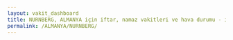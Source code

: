 ```yaml
---
layout: vakit_dashboard
title: NURNBERG, ALMANYA için iftar, namaz vakitleri ve hava durumu - ilçe/eyalet seç
permalink: /ALMANYA/NURNBERG/
---
```


<script type="text/javascript">
  var GLOBAL_COUNTRY = 'ALMANYA';
  var GLOBAL_CITY = 'NURNBERG';
  var GLOBAL_STATE = '';
  var lat = 72;
  var lon = 21;
</script>
